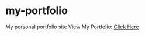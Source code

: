 # my-portfolio
My personal portfolio site
View My Portfolio: [Click Here](https://quiiznon1234.github.io/my-portfolio/)